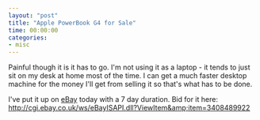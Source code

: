 ```yaml
---
layout: "post"
title: "Apple PowerBook G4 for Sale"
time: 00:00:00
categories: 
- misc
---
```

 Painful though it is it has to go. I'm not using it as a laptop - it tends to just sit on my desk at home most of the time. I can get a much faster desktop machine for the money I'll get from selling it so that's what has to be done.

I've put it up on <a href="http://www.ebay.co.uk/" target="_blank">eBay</a> today with a 7 day duration. Bid for it here: <a href="http://cgi.ebay.co.uk/ws/eBayISAPI.dll?ViewItem&amp;item=3408489922" target="_blank">http://cgi.ebay.co.uk/ws/eBayISAPI.dll?ViewItem&amp;item=3408489922</a>